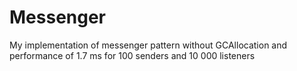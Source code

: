 # Messenger
My implementation of messenger pattern without GCAllocation and performance of 1.7 ms for 100 senders and 10 000 listeners
